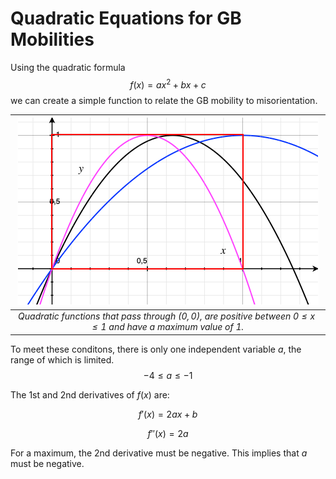 # Quadratic Equations for GB Mobilities

Using the quadratic formula
$$ f(x) = ax^2 + bx + c $$
we can create a simple function to relate the GB mobility to misorientation.

| ![This is an image](../images/quadratics_examples.png) |
|:--:|
| *Quadratic functions that pass through $(0,0)$, are positive between $0 \leq x \leq 1$ and have a maximum value of $1$.* |

To meet these conditons, there is only one independent variable $a$, the range of which is limited.
$$ -4 \leq a \leq -1$$

The 1st and 2nd derivatives of $f(x)$ are:

$$ f'(x) = 2ax + b $$

$$ f''(x) = 2a $$

For a maximum, the 2nd derivative must be negative. This implies that $a$ must be negative.

